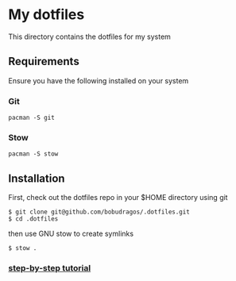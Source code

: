 # My dotfiles

This directory contains the dotfiles for my system

## Requirements

Ensure you have the following installed on your system

### Git

```
pacman -S git
```

### Stow

```
pacman -S stow
```

## Installation

First, check out the dotfiles repo in your $HOME directory using git

```
$ git clone git@github.com/bobudragos/.dotfiles.git
$ cd .dotfiles
```

then use GNU stow to create symlinks

```
$ stow .
```

### [step-by-step tutorial](https://www.youtube.com/watch?v=y6XCebnB9gs&ab_channel=DreamsofAutonomy)
